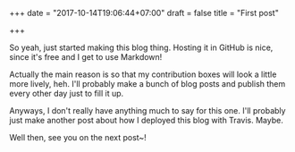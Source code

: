 +++
date = "2017-10-14T19:06:44+07:00"
draft = false
title = "First post"

+++

So yeah, just started making this blog thing. Hosting it in GitHub is nice, since it's free and I get to use Markdown!

Actually the main reason is so that my contribution boxes will look a little more lively, heh. I'll probably make a bunch of blog posts and publish them every other day just to fill it up.

Anyways, I don't really have anything much to say for this one. I'll probably just make another post about how I deployed this blog with Travis. Maybe.

Well then, see you on the next post~!
